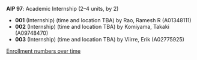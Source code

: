 **AIP 97**: Academic Internship (2–4 units, by 2)

- **001** (Internship) (time and location TBA) by Rao, Ramesh R (A01348111)
- **002** (Internship) (time and location TBA) by Komiyama, Takaki (A09748470)
- **003** (Internship) (time and location TBA) by Viirre, Erik (A02775925)

[Enrollment numbers over time](./AIP97.tsv)
